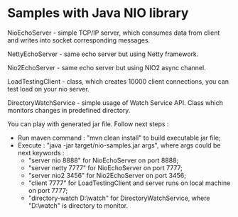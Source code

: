 # Samples with Java NIO library

NioEchoServer - simple TCP/IP server, which consumes data from client and writes into socket corresponding messages.

NettyEchoServer - same echo server but using Netty framework.

Nio2EchoServer - same echo server but using NIO2 async channel.

LoadTestingClient - class, which creates 10000 client connections, you can test load on your nio server.

DirectoryWatchService - simple usage of Watch Service API. Class which monitors changes in predefined directory.

You can play with generated jar file. Follow next steps :
 - Run maven command : "mvn clean install" to build executable jar file;
 - Execute : "java -jar target/nio-samples.jar args", where args could be next keywords :
    - "server nio 8888" for NioEchoServer on port 8888;
    - "server netty 7777" for NioEchoServer on port 7777;
    - "server nio2 3456" for Nio2EchoServer on port 3456;
    - "client 7777" for LoadTestingClient and server runs on local machine on port 7777;
    - "directory-watch D:\\watch" for DirectoryWatchService, where "D:\\watch" is directory to monitor.